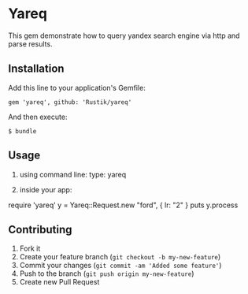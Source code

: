 # Yareq

This gem demonstrate how to query yandex search engine via http and parse results.

## Installation

Add this line to your application's Gemfile:

    gem 'yareq', github: 'Rustik/yareq'

And then execute:

    $ bundle

## Usage

1. using command line: 
   type: yareq

2. inside your app:

require 'yareq'
y = Yareq::Request.new "ford", { lr: "2" }
puts y.process

## Contributing

1. Fork it
2. Create your feature branch (`git checkout -b my-new-feature`)
3. Commit your changes (`git commit -am 'Added some feature'`)
4. Push to the branch (`git push origin my-new-feature`)
5. Create new Pull Request
